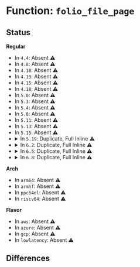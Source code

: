 # Function: <code>folio_file_page</code>

## Status
<b>Regular</b>
<ul>
<li>
In <code>4.4</code>: Absent ⚠️
</li>
<li>
In <code>4.8</code>: Absent ⚠️
</li>
<li>
In <code>4.10</code>: Absent ⚠️
</li>
<li>
In <code>4.13</code>: Absent ⚠️
</li>
<li>
In <code>4.15</code>: Absent ⚠️
</li>
<li>
In <code>4.18</code>: Absent ⚠️
</li>
<li>
In <code>5.0</code>: Absent ⚠️
</li>
<li>
In <code>5.3</code>: Absent ⚠️
</li>
<li>
In <code>5.4</code>: Absent ⚠️
</li>
<li>
In <code>5.8</code>: Absent ⚠️
</li>
<li>
In <code>5.11</code>: Absent ⚠️
</li>
<li>
In <code>5.13</code>: Absent ⚠️
</li>
<li>
In <code>5.15</code>: Absent ⚠️
</li>
<li>
<details>
<summary>In <code>5.19</code>: Duplicate, Full Inline ⚠️</summary>

**Collision:** Static Duplication

**Inline:** Full

**Transformation:** False

**Instances:**

```
In mm/filemap.c (ffffffff812f44ab)
Location: include/linux/pagemap.h:682
Inline: True
Inline callers:
  - mm/filemap.c:read_cache_page_gfp
  - mm/filemap.c:read_cache_page
  - mm/filemap.c:filemap_map_pages
  - mm/filemap.c:filemap_fault
  - mm/filemap.c:find_get_pages_contig
  - mm/filemap.c:find_get_pages_range
```
```
In mm/folio-compat.c (ffffffff81300a49)
Location: include/linux/pagemap.h:682
Inline: True
Inline callers:
  - mm/folio-compat.c:pagecache_get_page
```
```
In fs/verity/enable.c (ffffffff81472092)
Location: include/linux/pagemap.h:682
Inline: True
Inline callers:
  - fs/verity/enable.c:read_file_data_page
```
```
In fs/iomap/buffered-io.c (ffffffff8148b5a6)
Location: include/linux/pagemap.h:682
Inline: True
Inline callers:
  - fs/iomap/buffered-io.c:iomap_write_iter
```
</details>
</li>
<li>
<details>
<summary>In <code>6.2</code>: Duplicate, Full Inline ⚠️</summary>

**Collision:** Static Duplication

**Inline:** Full

**Transformation:** False

**Instances:**

```
In mm/filemap.c (ffffffff8135e5a6)
Location: include/linux/pagemap.h:679
Inline: True
Inline callers:
  - mm/filemap.c:read_cache_page_gfp
  - mm/filemap.c:read_cache_page
  - mm/filemap.c:filemap_map_pages
  - mm/filemap.c:filemap_fault
```
```
In mm/folio-compat.c (ffffffff8136b314)
Location: include/linux/pagemap.h:679
Inline: True
Inline callers:
  - mm/folio-compat.c:pagecache_get_page
```
```
In mm/shmem.c (ffffffff8138d8f4)
Location: include/linux/pagemap.h:679
Inline: True
Inline callers:
  - mm/shmem.c:shmem_read_mapping_page_gfp
  - mm/shmem.c:shmem_file_read_iter
  - mm/shmem.c:shmem_write_begin
  - mm/shmem.c:shmem_fault
```
```
In mm/memory.c (ffffffff813bbcde)
Location: include/linux/pagemap.h:679
Inline: True
Inline callers:
  - mm/memory.c:do_swap_page
```
```
In mm/swap_state.c (ffffffff813f96e8)
Location: include/linux/pagemap.h:679
Inline: True
Inline callers:
  - mm/swap_state.c:__read_swap_cache_async
```
```
In mm/swapfile.c (ffffffff813fd14d)
Location: include/linux/pagemap.h:679
Inline: True
Inline callers:
  - mm/swapfile.c:unuse_pte
```
```
In mm/khugepaged.c (ffffffff81449af1)
Location: include/linux/pagemap.h:679
Inline: True
Inline callers:
  - mm/khugepaged.c:collapse_file
```
```
In mm/memcontrol.c (ffffffff814533be)
Location: include/linux/pagemap.h:679
Inline: True
Inline callers:
  - mm/memcontrol.c:get_mctgt_type
```
```
In mm/userfaultfd.c (ffffffff8146d4f9)
Location: include/linux/pagemap.h:679
Inline: True
Inline callers:
  - mm/userfaultfd.c:mcopy_continue
```
```
In fs/verity/enable.c (ffffffff815040d8)
Location: include/linux/pagemap.h:679
Inline: True
Inline callers:
  - fs/verity/enable.c:build_merkle_tree_level
```
```
In fs/iomap/buffered-io.c (ffffffff8151f5fb)
Location: include/linux/pagemap.h:679
Inline: True
Inline callers:
  - fs/iomap/buffered-io.c:iomap_write_iter
```
</details>
</li>
<li>
<details>
<summary>In <code>6.5</code>: Duplicate, Full Inline ⚠️</summary>

**Collision:** Static Duplication

**Inline:** Full

**Transformation:** False

**Instances:**

```
In mm/filemap.c (ffffffff81391346)
Location: include/linux/pagemap.h:706
Inline: True
Inline callers:
  - mm/filemap.c:read_cache_page_gfp
  - mm/filemap.c:read_cache_page_gfp
  - mm/filemap.c:read_cache_page
  - mm/filemap.c:read_cache_page
  - mm/filemap.c:filemap_map_pages
  - mm/filemap.c:filemap_map_pages
  - mm/filemap.c:filemap_map_pmd
  - mm/filemap.c:filemap_map_pmd
  - mm/filemap.c:filemap_fault
  - mm/filemap.c:filemap_fault
```
```
In mm/folio-compat.c (ffffffff8139d482)
Location: include/linux/pagemap.h:706
Inline: True
Inline callers:
  - mm/folio-compat.c:pagecache_get_page
```
```
In mm/shmem.c (ffffffff813c02df)
Location: include/linux/pagemap.h:706
Inline: True
Inline callers:
  - mm/shmem.c:shmem_read_mapping_page_gfp
  - mm/shmem.c:shmem_read_mapping_page_gfp
  - mm/shmem.c:shmem_file_read_iter
  - mm/shmem.c:shmem_file_read_iter
  - mm/shmem.c:shmem_write_begin
  - mm/shmem.c:shmem_write_begin
  - mm/shmem.c:shmem_fault
  - mm/shmem.c:shmem_fault
```
```
In mm/memory.c (ffffffff813f0702)
Location: include/linux/pagemap.h:706
Inline: True
Inline callers:
  - mm/memory.c:do_swap_page
```
```
In mm/swap_state.c (ffffffff8142c374)
Location: include/linux/pagemap.h:706
Inline: True
Inline callers:
  - mm/swap_state.c:__read_swap_cache_async
```
```
In mm/swapfile.c (ffffffff81430457)
Location: include/linux/pagemap.h:706
Inline: True
Inline callers:
  - mm/swapfile.c:unuse_pte
```
```
In mm/khugepaged.c (ffffffff8147fe7e)
Location: include/linux/pagemap.h:706
Inline: True
Inline callers:
  - mm/khugepaged.c:collapse_file
```
```
In mm/memcontrol.c (ffffffff81488fd1)
Location: include/linux/pagemap.h:706
Inline: True
Inline callers:
  - mm/memcontrol.c:get_mctgt_type
```
```
In mm/userfaultfd.c (ffffffff814a1f2e)
Location: include/linux/pagemap.h:706
Inline: True
Inline callers:
  - mm/userfaultfd.c:mfill_atomic_continue
```
```
In fs/iomap/buffered-io.c (ffffffff815576c5)
Location: include/linux/pagemap.h:706
Inline: True
Inline callers:
  - fs/iomap/buffered-io.c:iomap_write_iter
```
```
In fs/ext4/verity.c (ffffffff81611dc9)
Location: include/linux/pagemap.h:706
Inline: True
Inline callers:
  - fs/ext4/verity.c:ext4_read_merkle_tree_page
```
</details>
</li>
<li>
<details>
<summary>In <code>6.8</code>: Duplicate, Full Inline ⚠️</summary>

**Collision:** Static Duplication

**Inline:** Full

**Transformation:** False

**Instances:**

```
In mm/filemap.c (ffffffff813bb0c1)
Location: include/linux/pagemap.h:824
Inline: True
Inline callers:
  - mm/filemap.c:read_cache_page_gfp
  - mm/filemap.c:read_cache_page
  - mm/filemap.c:filemap_map_pmd
  - mm/filemap.c:filemap_fault
```
```
In mm/folio-compat.c (ffffffff813c71ea)
Location: include/linux/pagemap.h:824
Inline: True
Inline callers:
  - mm/folio-compat.c:pagecache_get_page
```
```
In mm/shmem.c (ffffffff813eb336)
Location: include/linux/pagemap.h:824
Inline: True
Inline callers:
  - mm/shmem.c:shmem_read_mapping_page_gfp
  - mm/shmem.c:shmem_file_read_iter
  - mm/shmem.c:shmem_write_begin
  - mm/shmem.c:shmem_fault
```
```
In mm/memory.c (ffffffff8142008e)
Location: include/linux/pagemap.h:824
Inline: True
Inline callers:
  - mm/memory.c:do_swap_page
```
```
In mm/swap_state.c (ffffffff81466870)
Location: include/linux/pagemap.h:824
Inline: True
Inline callers:
  - mm/swap_state.c:swapin_readahead
```
```
In mm/swapfile.c (ffffffff81468e38)
Location: include/linux/pagemap.h:824
Inline: True
Inline callers:
  - mm/swapfile.c:unuse_pte
```
```
In mm/khugepaged.c (ffffffff814ad712)
Location: include/linux/pagemap.h:824
Inline: True
Inline callers:
  - mm/khugepaged.c:collapse_file
```
```
In mm/memcontrol.c (ffffffff814b8f30)
Location: include/linux/pagemap.h:824
Inline: True
Inline callers:
  - mm/memcontrol.c:get_mctgt_type
```
```
In mm/userfaultfd.c (ffffffff814d1812)
Location: include/linux/pagemap.h:824
Inline: True
Inline callers:
  - mm/userfaultfd.c:mfill_atomic_continue
```
```
In fs/ext4/verity.c (ffffffff8164ab77)
Location: include/linux/pagemap.h:824
Inline: True
Inline callers:
  - fs/ext4/verity.c:ext4_read_merkle_tree_page
```
```
In drivers/gpu/drm/drm_gem.c (ffffffff81c9bf92)
Location: include/linux/pagemap.h:824
Inline: True
Inline callers:
  - drivers/gpu/drm/drm_gem.c:drm_gem_get_pages
```
</details>
</li>
</ul>
<b>Arch</b>
<ul>
<li>
In <code>arm64</code>: Absent ⚠️
</li>
<li>
In <code>armhf</code>: Absent ⚠️
</li>
<li>
In <code>ppc64el</code>: Absent ⚠️
</li>
<li>
In <code>riscv64</code>: Absent ⚠️
</li>
</ul>
<b>Flavor</b>
<ul>
<li>
In <code>aws</code>: Absent ⚠️
</li>
<li>
In <code>azure</code>: Absent ⚠️
</li>
<li>
In <code>gcp</code>: Absent ⚠️
</li>
<li>
In <code>lowlatency</code>: Absent ⚠️
</li>
</ul>

## Differences
